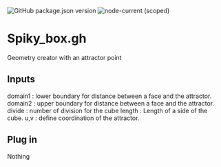 ![GitHub package.json version](https://img.shields.io/github/package-json/v/mcneel/compute.rhino3d.appserver/main?label=version&style=flat-square)
![node-current (scoped)](https://img.shields.io/badge/dynamic/json?label=node&query=engines.node&url=https%3A%2F%2Fraw.githubusercontent.com%2Fmcneel%2Fcompute.rhino3d.appserver%2Fmain%2Fpackage.json&style=flat-square&color=dark-green)

# Spiky_box.gh
Geometry creator with an attractor point

## Inputs
domain1 : lower boundary for distance between a face and the attractor.
domain2 : upper boundary for distance between a face and the attractor.
divide : number of division for the cube
length : Length of a side of the cube.
u,v : define coordination of the attractor.

## Plug in
Nothing
